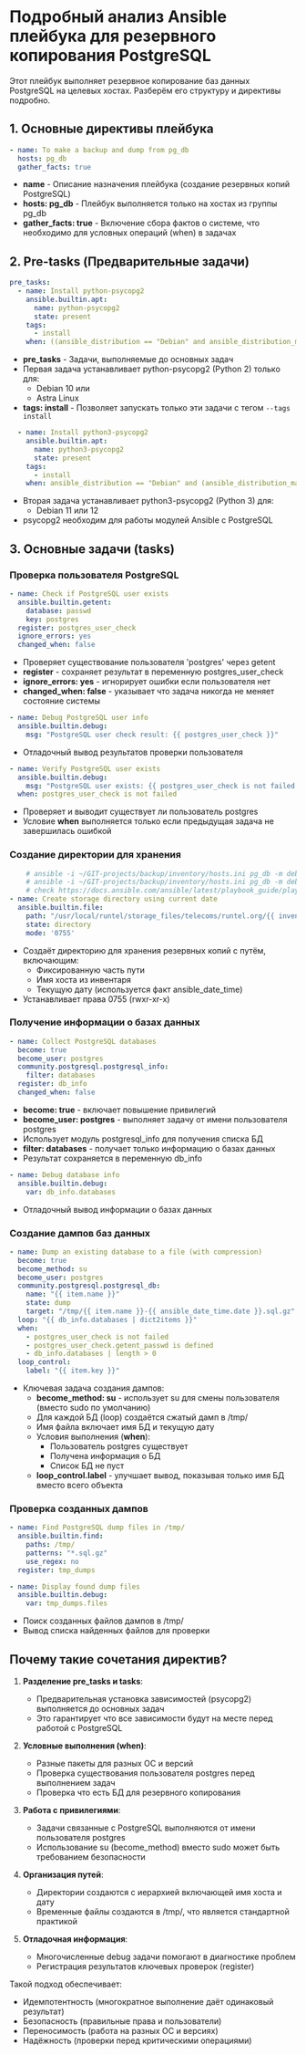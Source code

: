 # Подробный анализ Ansible плейбука для резервного копирования PostgreSQL

Этот плейбук выполняет резервное копирование баз данных PostgreSQL на целевых хостах. Разберём его структуру и директивы подробно.

## 1. Основные директивы плейбука

```yaml
- name: To make a backup and dump from pg_db
  hosts: pg_db
  gather_facts: true
```

- **name** - Описание назначения плейбука (создание резервных копий PostgreSQL)
- **hosts: pg_db** - Плейбук выполняется только на хостах из группы pg_db
- **gather_facts: true** - Включение сбора фактов о системе, что необходимо для условных операций (when) в задачах

## 2. Pre-tasks (Предварительные задачи)

```yaml
pre_tasks:
  - name: Install python-psycopg2
    ansible.builtin.apt:
      name: python-psycopg2
      state: present
    tags:
      - install
    when: ((ansible_distribution == "Debian" and ansible_distribution_major_version == "10") or ansible_distribution == "Astra Linux")
```

- **pre_tasks** - Задачи, выполняемые до основных задач
- Первая задача устанавливает python-psycopg2 (Python 2) только для:
  - Debian 10 или
  - Astra Linux
- **tags: install** - Позволяет запускать только эти задачи с тегом `--tags install`

```yaml
  - name: Install python3-psycopg2
    ansible.builtin.apt:
      name: python3-psycopg2
      state: present
    tags:
      - install
    when: ansible_distribution == "Debian" and (ansible_distribution_major_version == "11" or ansible_distribution_major_version == "12")
```

- Вторая задача устанавливает python3-psycopg2 (Python 3) для:
  - Debian 11 или 12
- psycopg2 необходим для работы модулей Ansible с PostgreSQL

## 3. Основные задачи (tasks)

### Проверка пользователя PostgreSQL

```yaml
- name: Check if PostgreSQL user exists
  ansible.builtin.getent:
    database: passwd
    key: postgres
  register: postgres_user_check
  ignore_errors: yes
  changed_when: false
```

- Проверяет существование пользователя 'postgres' через getent
- **register** - сохраняет результат в переменную postgres_user_check
- **ignore_errors: yes** - игнорирует ошибки если пользователя нет
- **changed_when: false** - указывает что задача никогда не меняет состояние системы

```yaml
- name: Debug PostgreSQL user info
  ansible.builtin.debug:
    msg: "PostgreSQL user check result: {{ postgres_user_check }}"
```

- Отладочный вывод результатов проверки пользователя

```yaml
- name: Verify PostgreSQL user exists
  ansible.builtin.debug:
    msg: "PostgreSQL user exists: {{ postgres_user_check is not failed and postgres_user_check.getent_passwd is defined }}"
  when: postgres_user_check is not failed
```

- Проверяет и выводит существует ли пользователь postgres
- Условие **when** выполняется только если предыдущая задача не завершилась ошибкой

### Создание директории для хранения

```yaml
    # ansible -i ~/GIT-projects/backup/inventory/hosts.ini pg_db -m debug -a 'var=inventory_hostname'
    # ansible -i ~/GIT-projects/backup/inventory/hosts.ini pg_db -m debug -a 'var=ansible_date_time.date'
    # check https://docs.ansible.com/ansible/latest/playbook_guide/playbooks_vars_facts.html
- name: Create storage directory using current date
  ansible.builtin.file:
    path: "/usr/local/runtel/storage_files/telecoms/runtel.org/{{ inventory_hostname }}/{{ ansible_date_time.date }}"
    state: directory
    mode: '0755'
```

- Создаёт директорию для хранения резервных копий с путём, включающим:
  - Фиксированную часть пути
  - Имя хоста из инвентаря
  - Текущую дату (используется факт ansible_date_time)
- Устанавливает права 0755 (rwxr-xr-x)

### Получение информации о базах данных

```yaml
- name: Collect PostgreSQL databases
  become: true
  become_user: postgres
  community.postgresql.postgresql_info:
    filter: databases
  register: db_info
  changed_when: false
```

- **become: true** - включает повышение привилегий
- **become_user: postgres** - выполняет задачу от имени пользователя postgres
- Использует модуль postgresql_info для получения списка БД
- **filter: databases** - получает только информацию о базах данных
- Результат сохраняется в переменную db_info

```yaml
- name: Debug database info
  ansible.builtin.debug:
    var: db_info.databases
```

- Отладочный вывод информации о базах данных

### Создание дампов баз данных

```yaml
- name: Dump an existing database to a file (with compression)
  become: true
  become_method: su
  become_user: postgres
  community.postgresql.postgresql_db:
    name: "{{ item.name }}"
    state: dump
    target: "/tmp/{{ item.name }}-{{ ansible_date_time.date }}.sql.gz"
  loop: "{{ db_info.databases | dict2items }}"
  when: 
    - postgres_user_check is not failed
    - postgres_user_check.getent_passwd is defined
    - db_info.databases | length > 0
  loop_control:
    label: "{{ item.key }}"
```

- Ключевая задача создания дампов:
  - **become_method: su** - использует su для смены пользователя (вместо sudo по умолчанию)
  - Для каждой БД (loop) создаётся сжатый дамп в /tmp/
  - Имя файла включает имя БД и текущую дату
  - Условия выполнения (**when**):
    - Пользователь postgres существует
    - Получена информация о БД
    - Список БД не пуст
  - **loop_control.label** - улучшает вывод, показывая только имя БД вместо всего объекта

### Проверка созданных дампов

```yaml
- name: Find PostgreSQL dump files in /tmp/
  ansible.builtin.find:
    paths: /tmp/
    patterns: "*.sql.gz"
    use_regex: no
  register: tmp_dumps

- name: Display found dump files
  ansible.builtin.debug:
    var: tmp_dumps.files
```

- Поиск созданных файлов дампов в /tmp/
- Вывод списка найденных файлов для проверки

## Почему такие сочетания директив?

1. **Разделение pre_tasks и tasks**:
   - Предварительная установка зависимостей (psycopg2) выполняется до основных задач
   - Это гарантирует что все зависимости будут на месте перед работой с PostgreSQL

2. **Условные выполнения (when)**:
   - Разные пакеты для разных ОС и версий
   - Проверка существования пользователя postgres перед выполнением задач
   - Проверка что есть БД для резервного копирования

3. **Работа с привилегиями**:
   - Задачи связанные с PostgreSQL выполняются от имени пользователя postgres
   - Использование su (become_method) вместо sudo может быть требованием безопасности

4. **Организация путей**:
   - Директории создаются с иерархией включающей имя хоста и дату
   - Временные файлы создаются в /tmp/, что является стандартной практикой

5. **Отладочная информация**:
   - Многочисленные debug задачи помогают в диагностике проблем
   - Регистрация результатов ключевых проверок (register)

Такой подход обеспечивает:
- Идемпотентность (многократное выполнение даёт одинаковый результат)
- Безопасность (правильные права и пользователи)
- Переносимость (работа на разных ОС и версиях)
- Надёжность (проверки перед критическими операциями)
